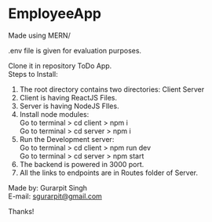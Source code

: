 # EmployeeApp

Made using MERN/


.env file is given for evaluation purposes.<br>

Clone it in repository ToDo App.<br>
Steps to Install:
1. The root directory contains two directories:
	Client
	Server
2. Client is having ReactJS Files.
3. Server is having NodeJS FIles.
4. Install node modules:<br>
	Go to terminal > cd client > npm i<br>
	Go to terminal > cd server > npm i<br>
5. Run the Development server:<br>
	Go to terminal > cd client > npm run dev<br>
	Go to terminal > cd server > npm start<br>
6. The backend is powered in 3000 port.
7. All the links to endpoints are in Routes folder of Server.



Made by: Gurarpit Singh<br>
E-mail: sgurarpit@gmail.com

Thanks!


